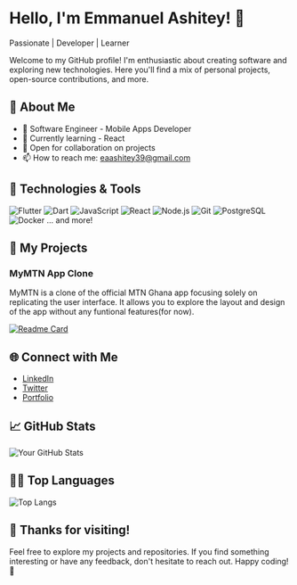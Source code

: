 # Hello, I'm Emmanuel Ashitey! 👋

Passionate | Developer | Learner

Welcome to my GitHub profile! I'm enthusiastic about creating software and exploring new technologies. Here you'll find a mix of personal projects, open-source contributions, and more.

## 🚀 About Me

- 💼 Software Engineer - Mobile Apps Developer
- 🌱 Currently learning - React
- 👯 Open for collaboration on projects
- 📫 How to reach me: eaashitey39@gmail.com

## 🔧 Technologies & Tools

![Flutter](https://img.shields.io/badge/-Flutter-02569B?style=flat&logo=flutter&logoColor=white)
![Dart](https://img.shields.io/badge/-Dart-0175C2?style=flat&logo=dart&logoColor=white)
![JavaScript](https://img.shields.io/badge/-JavaScript-F7DF1E?style=flat&logo=javascript&logoColor=black)
![React](https://img.shields.io/badge/-React-61DAFB?style=flat&logo=react&logoColor=white)
![Node.js](https://img.shields.io/badge/-Node.js-339933?style=flat&logo=node.js&logoColor=white)
![Git](https://img.shields.io/badge/-Git-F05032?style=flat&logo=git&logoColor=white)
![PostgreSQL](https://img.shields.io/badge/-PostgreSQL-336791?style=flat&logo=postgresql&logoColor=white)
![Docker](https://img.shields.io/badge/-Docker-2496ED?style=flat&logo=docker&logoColor=white)
... and more!

## 🚀 My Projects

### MyMTN App Clone

MyMTN is a clone of the official MTN Ghana app focusing solely on replicating the user interface. It allows you to explore the layout and design of the app without any funtional features(for now).

[![Readme Card](https://github-readme-stats.vercel.app/api/pin/?username=EAshitey&repo=my_mtn_app_clone)](https://github.com/EAshitey/my_mtn_app_clone )

## 🌐 Connect with Me

- [LinkedIn](https://www.linkedin.com/in/emmanuel-ashitey-310888158/)
- [Twitter](https://twitter.com/EmmanuelAshit18)
- [Portfolio](https://flowcv.me/emmanuel-ashitey)

## 📈 GitHub Stats

![Your GitHub Stats](https://github-readme-stats.vercel.app/api?username=EAshitey&show_icons=true&count_private=true)

## 👨‍💻 Top Languages
![Top Langs](https://github-readme-stats.vercel.app/api/top-langs/?username=EAshitey&hide_progress=true)

## 🎉 Thanks for visiting!

Feel free to explore my projects and repositories. If you find something interesting or have any feedback, don't hesitate to reach out. Happy coding! 🚀
